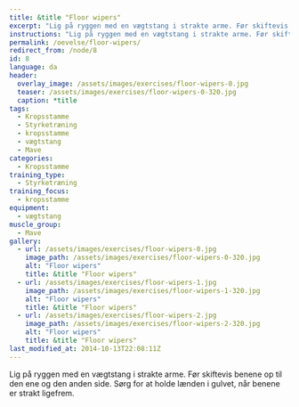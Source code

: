 ```yaml
---
title: &title "Floor wipers"
excerpt: "Lig på ryggen med en vægtstang i strakte arme. Før skiftevis benene op til den ene og den anden side. Sørg for at holde lænden i gulvet, når benene er strakt ligefrem."
instructions: "Lig på ryggen med en vægtstang i strakte arme. Før skiftevis benene op til den ene og den anden side. Sørg for at holde lænden i gulvet, når benene er strakt ligefrem."
permalink: /oevelse/floor-wipers/
redirect_from: /node/8
id: 8
language: da
header:
  overlay_image: /assets/images/exercises/floor-wipers-0.jpg
  teaser: /assets/images/exercises/floor-wipers-0-320.jpg
  caption: *title
tags:
  - Kropsstamme
  - Styrketræning
  - kropsstamme
  - vægtstang
  - Mave
categories:
  - Kropsstamme
training_type: 
  - Styrketræning
training_focus: 
  - kropsstamme
equipment:
  - vægtstang
muscle_group:
  - Mave
gallery:
  - url: /assets/images/exercises/floor-wipers-0.jpg
    image_path: /assets/images/exercises/floor-wipers-0-320.jpg
    alt: "Floor wipers"
    title: &title "Floor wipers"
  - url: /assets/images/exercises/floor-wipers-1.jpg
    image_path: /assets/images/exercises/floor-wipers-1-320.jpg
    alt: "Floor wipers"
    title: &title "Floor wipers"
  - url: /assets/images/exercises/floor-wipers-2.jpg
    image_path: /assets/images/exercises/floor-wipers-2-320.jpg
    alt: "Floor wipers"
    title: &title "Floor wipers"
last_modified_at: 2014-10-13T22:08:11Z
---
```


Lig på ryggen med en vægtstang i strakte arme. Før skiftevis benene op til den ene og den anden side. Sørg for at holde lænden i gulvet, når benene er strakt ligefrem.
